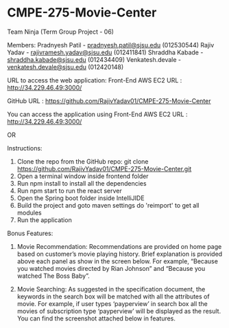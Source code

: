 # CMPE-275-Movie-Center


Team Ninja (Term Group Project - 06)

Members:
Pradnyesh Patil - pradnyesh.patil@sjsu.edu (012530544)
Rajiv Yadav - rajivramesh.yadav@sjsu.edu (012411841)
Shraddha Kabade - shraddha.kabade@sjsu.edu (012434409)
Venkatesh.devale - venkatesh.devale@sjsu.edu (012420148)

URL to access the web application:
Front-End AWS EC2 URL : http://34.229.46.49:3000/

GitHub URL : https://github.com/RajivYadav01/CMPE-275-Movie-Center

You can access the application using Front-End AWS EC2 URL : http://34.229.46.49:3000/

OR

Instructions:
1. Clone the repo from the GitHub repo: git clone https://github.com/RajivYadav01/CMPE-275-Movie-Center.git
2. Open a terminal window inside frontend folder
3. Run npm install to install all the dependencies
4. Run npm start to run the react server
5. Open the Spring boot folder inside IntelliJIDE
6. Build the project and goto maven settings do 'reimport' to get all modules
6. Run the application

Bonus Features:

1. Movie Recommendation:
Recommendations are provided on home page based on customer’s movie playing history.
Brief explanation is provided above each panel as show in the screen below. For example,
“Because you watched movies directed by Rian Johnson” and “Because you watched The Boss
Baby”.

2. Movie Searching:
As suggested in the specification document, the keywords in the search box will be matched
with all the attributes of movie. For example, if user types ‘payperview’ in search box all the
movies of subscription type ‘payperview’ will be displayed as the result. You can find the
screenshot attached below in features.
